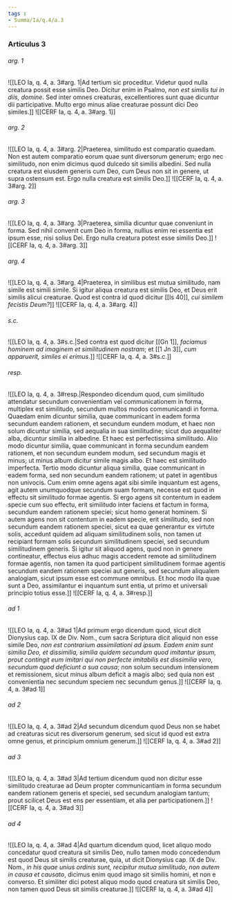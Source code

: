 ```yaml
---
tags : 
- Summa/Ia/q.4/a.3
---
```


### Articulus 3

###### arg. 1
![[LEO Ia, q. 4, a. 3#arg. 1|Ad tertium sic proceditur. Videtur quod nulla creatura possit esse similis Deo. Dicitur enim in Psalmo, *non est similis tui in diis, domine*. Sed inter omnes creaturas, excellentiores sunt quae dicuntur dii participative. Multo ergo minus aliae creaturae possunt dici Deo similes.]]
![[CERF Ia, q. 4, a. 3#arg. 1]]

###### arg. 2
![[LEO Ia, q. 4, a. 3#arg. 2|Praeterea, similitudo est comparatio quaedam. Non est autem comparatio eorum quae sunt diversorum generum; ergo nec similitudo, non enim dicimus quod dulcedo sit similis albedini. Sed nulla creatura est eiusdem generis cum Deo, cum Deus non sit in genere, ut supra ostensum est. Ergo nulla creatura est similis Deo.]]
![[CERF Ia, q. 4, a. 3#arg. 2]]

###### arg. 3
![[LEO Ia, q. 4, a. 3#arg. 3|Praeterea, similia dicuntur quae conveniunt in forma. Sed nihil convenit cum Deo in forma, nullius enim rei essentia est ipsum esse, nisi solius Dei. Ergo nulla creatura potest esse similis Deo.]]
![[CERF Ia, q. 4, a. 3#arg. 3]]

###### arg. 4
![[LEO Ia, q. 4, a. 3#arg. 4|Praeterea, in similibus est mutua similitudo, nam simile est simili simile. Si igitur aliqua creatura est similis Deo, et Deus erit similis alicui creaturae. Quod est contra id quod dicitur [[Is 40]], *cui similem fecistis Deum?*]]
![[CERF Ia, q. 4, a. 3#arg. 4]]

###### s.c.
![[LEO Ia, q. 4, a. 3#s.c.|Sed contra est quod dicitur [[Gn 1]], *faciamus hominem ad imaginem et similitudinem nostram*; et [[1 Jn 3]], *cum apparuerit, similes ei erimus*.]]
![[CERF Ia, q. 4, a. 3#s.c.]]

###### resp.
![[LEO Ia, q. 4, a. 3#resp.|Respondeo dicendum quod, cum similitudo attendatur secundum convenientiam vel communicationem in forma, multiplex est similitudo, secundum multos modos communicandi in forma. Quaedam enim dicuntur similia, quae communicant in eadem forma secundum eandem rationem, et secundum eundem modum, et haec non solum dicuntur similia, sed aequalia in sua similitudine; sicut duo aequaliter alba, dicuntur similia in albedine. Et haec est perfectissima similitudo. Alio modo dicuntur similia, quae communicant in forma secundum eandem rationem, et non secundum eundem modum, sed secundum magis et minus; ut minus album dicitur simile magis albo. Et haec est similitudo imperfecta. Tertio modo dicuntur aliqua similia, quae communicant in eadem forma, sed non secundum eandem rationem; ut patet in agentibus non univocis. Cum enim omne agens agat sibi simile inquantum est agens, agit autem unumquodque secundum suam formam, necesse est quod in effectu sit similitudo formae agentis. Si ergo agens sit contentum in eadem specie cum suo effectu, erit similitudo inter faciens et factum in forma, secundum eandem rationem speciei; sicut homo generat hominem. Si autem agens non sit contentum in eadem specie, erit similitudo, sed non secundum eandem rationem speciei, sicut ea quae generantur ex virtute solis, accedunt quidem ad aliquam similitudinem solis, non tamen ut recipiant formam solis secundum similitudinem speciei, sed secundum similitudinem generis. Si igitur sit aliquod agens, quod non in genere contineatur, effectus eius adhuc magis accedent remote ad similitudinem formae agentis, non tamen ita quod participent similitudinem formae agentis secundum eandem rationem speciei aut generis, sed secundum aliqualem analogiam, sicut ipsum esse est commune omnibus. Et hoc modo illa quae sunt a Deo, assimilantur ei inquantum sunt entia, ut primo et universali principio totius esse.]]
![[CERF Ia, q. 4, a. 3#resp.]]

###### ad 1
![[LEO Ia, q. 4, a. 3#ad 1|Ad primum ergo dicendum quod, sicut dicit Dionysius cap. IX de Div. Nom., cum sacra Scriptura dicit aliquid non esse simile Deo, *non est contrarium assimilationi ad ipsum. Eadem enim sunt similia Deo, et dissimilia, similia quidem secundum quod imitantur ipsum, prout contingit eum imitari qui non perfecte imitabilis est dissimilia vero, secundum quod deficiunt a sua causa*; non solum secundum intensionem et remissionem, sicut minus album deficit a magis albo; sed quia non est convenientia nec secundum speciem nec secundum genus.]]
![[CERF Ia, q. 4, a. 3#ad 1]]

###### ad 2
![[LEO Ia, q. 4, a. 3#ad 2|Ad secundum dicendum quod Deus non se habet ad creaturas sicut res diversorum generum, sed sicut id quod est extra omne genus, et principium omnium generum.]]
![[CERF Ia, q. 4, a. 3#ad 2]]

###### ad 3
![[LEO Ia, q. 4, a. 3#ad 3|Ad tertium dicendum quod non dicitur esse similitudo creaturae ad Deum propter communicantiam in forma secundum eandem rationem generis et speciei, sed secundum analogiam tantum; prout scilicet Deus est ens per essentiam, et alia per participationem.]]
![[CERF Ia, q. 4, a. 3#ad 3]]

###### ad 4
![[LEO Ia, q. 4, a. 3#ad 4|Ad quartum dicendum quod, licet aliquo modo concedatur quod creatura sit similis Deo, nullo tamen modo concedendum est quod Deus sit similis creaturae, quia, ut dicit Dionysius cap. IX de Div. Nom., *in his quae unius ordinis sunt, recipitur mutua similitudo, non autem in causa et causato*, dicimus enim quod imago sit similis homini, et non e converso. Et similiter dici potest aliquo modo quod creatura sit similis Deo, non tamen quod Deus sit similis creaturae.]]
![[CERF Ia, q. 4, a. 3#ad 4]]

